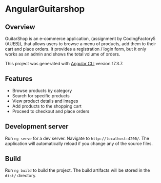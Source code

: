 # AngularGuitarshop

## Overview

GuitarShop is an e-commerce application, (assignment by CodingFactory5 (AUEB)), that allows users to browse a menu of products, add them to their cart and place orders. It provides a registration / login form, but it only works as an admin and shows the total volume of orders.

This project was generated with [Angular CLI](https://github.com/angular/angular-cli) version 17.3.7.

## Features

- Browse products by category
- Search for specific products
- View product details and images
- Add products to the shopping cart
- Proceed to checkout and place orders

## Development server

Run `ng serve` for a dev server. Navigate to `http://localhost:4200/`. The application will automatically reload if you change any of the source files.


## Build

Run `ng build` to build the project. The build artifacts will be stored in the `dist/` directory.






